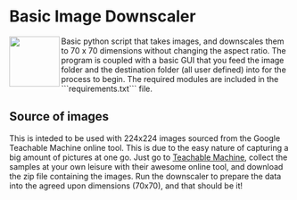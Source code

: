 # Basic Image Downscaler
<img align="left" width="90" height="90" src="images/icon.ico">
Basic python script that takes images, and downscales them to 70 x 70 dimensions without changing the aspect ratio. The program is coupled with a basic GUI that you feed the image folder and the destination folder (all user defined) into for the process to begin. The required modules are included in the ```requirements.txt``` file.

## Source of images
This is inteded to be used with 224x224 images sourced from the Google Teachable Machine online tool. This is due to the easy nature of capturing a big amount of pictures at one go.
Just go to [Teachable Machine](https://teachablemachine.withgoogle.com/train/image), collect the samples at your own leisure with their awesome online tool, and download the zip file containing the images. Run the downscaler to prepare the data into the agreed upon dimensions (70x70), and that should be it! 
